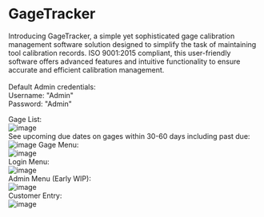 # GageTracker
Introducing GageTracker, a simple yet sophisticated gage calibration management software solution designed to simplify the task of maintaining tool calibration records. ISO 9001:2015 compliant, this user-friendly software offers advanced features and intuitive functionality to ensure accurate and efficient calibration management. <br>
<br>
Default Admin credentials:<br>
Username: "Admin"<br>
Password: "Admin"<br>

Gage List:<br>
![image](https://github.com/alexfare/GageTracker/assets/40654995/7506e672-7378-4940-8d44-8fb6eccf53b9)
<br>
See upcoming due dates on gages within 30-60 days including past due:<br>
![image](https://github.com/alexfare/GageTracker/assets/40654995/1a3e669e-0059-4cda-b593-769fa2ca2b22)
Gage Menu:<br>
![image](https://github.com/alexfare/GageTracker/assets/40654995/338c9a59-aaac-4704-9a69-87de86947607)
<br>
Login Menu:<br>
![image](https://github.com/alexfare/GageTracker/assets/40654995/17aeb870-e7b0-4b48-9363-01fa87fb9dd8)
<br>
Admin Menu (Early WIP):<br>
![image](https://github.com/alexfare/GageTracker/assets/40654995/4a44256b-7697-49f5-b7f0-196cb78ffb57)
<br>
Customer Entry:<br>
![image](https://github.com/alexfare/GageTracker/assets/40654995/901dc06f-c349-4789-9893-609d27356fed)
